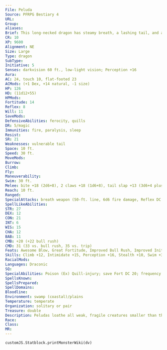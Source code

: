 ```yaml
---
File: Peluda
Source: PFRPG Bestiary 4
URL: 
Group: 
aliases: 
Brief: This long-necked dragon has steamy breath, a lashing tail, and a back covered in hundreds of quills.
CR: 10
XP: 9600
Alignment: NE
Size: Large
Type: dragon
SubType: 
Initiative: 5
Senses: darkvision 60 ft., low-light vision; Perception +16
Aura: 
AC: 24, touch 10, flat-footed 23
ACMods: (+1 Dex, +14 natural, -1 size)
HP: 126
HD: (11d12+55)
HPMods: 
Fortitude: 14
Reflex: 8
Will: 11
SaveMods: 
DefensiveAbilities: ferocity, quills
DR: 5/magic
Immunities: fire, paralysis, sleep
Resist: 
SR: 21
Weaknesses: vulnerable tail
Space: 10 ft.
Speed: 30 ft.
MoveMods: 
Burrow: 
Climb: 
Fly: 
Maneuverability: 
Swim: 30 ft.
Melee: bite +18 (2d6+8), 2 claws +18 (1d6+8), tail slap +13 (3d6+4 plus poison)
Reach: 10 ft.
Ranged: 
SpecialAttacks: breath weapon (50-ft. line, 6d6 fire damage, Reflex DC 20 half, usable every 1d4 rounds), poison, quill barrage
SpellLikeAbilities: 
STR: 27
DEX: 12
CON: 21
INT: 6
WIS: 15
CHA: 12
BAB: 11
CMB: +20 (+22 bull rush)
CMD: 31 (33 vs. bull rush, 35 vs. trip)
Feats: Awesome Blow, Great Fortitude, Improved Bull Rush, Improved Initiative, Iron Will, Power Attack
Skills: Climb +12, Intimidate +15, Perception +16, Stealth +10, Swim +30
RacialMods: 
Languages: Draconic
SQ: 
SpecialAbilities: Poison (Ex) Quill-injury; save Fort DC 20; frequency 1/round for 6 rounds; effect 1d4 Con damage; cure 2 consecutive saves. The save DC is Constitution-based.  Quill Barrage (Ex) Three times per day, a peluda can fire dozens of spearlike barbs in all directions. All creatures within 15 feet take 6d6 points of piercing damage (Reflex DC 20 half) and are subject to its poison quills. The save DC is Constitution-based.  Quills (Ex) A peluda's back and tail are covered in sharp black quills. A creature that strikes a peluda with a melee weapon, an unarmed attack, or a natural weapon takes 1d6 points of piercing damage from the peluda's quills and risks being poisoned. Weapons with reach do not endanger an attacker in this way. Any creature that grapples a peluda takes 3d6 points of piercing damage and risks being poisoned on its turn each round.  Vulnerable Tail (Su) A peluda is vulnerable to attacks against its tail. Any attack that is not an attempt to sever the peluda's tail (including area attacks or attacks that cause piercing or bludgeoning damage) affects its body. To sever the tail, an opponent must target the tail and attempt a sunder combat maneuver with a slashing weapon. The tail is considered a separate weapon with hardness 5 and hit points equal to the peluda's HD. The opponent must deal enough damage on a single blow to reduce the tail's hit points to 0 or fewer. If the tail is severed, the peluda can no longer attack with it and takes 2d6 points of bleed damage each round.
SpellsKnown: 
SpellsPrepared: 
SpellDomains: 
Bloodline: 
Environment: swamp (coastal)/plains
Temperature: temperate
Organization: solitary or pair
Treasure: double
Description: Peludas loathe all weak, fragile creatures smaller than themselves, especially humanoids. Some hunt in nearby farmlands before returning to their own lairs. Some are worshipped as gods by lizardfolk or other swamp creatures, though a peluda's short temper means it may eat its devotees if affronted. A typical peluda is 15 feet long and weighs 300 pounds.
Race: 
Class: 
MR: 
---
```

```dataviewjs
customJS.Statblock.printMonsterWiki(dv)
```
